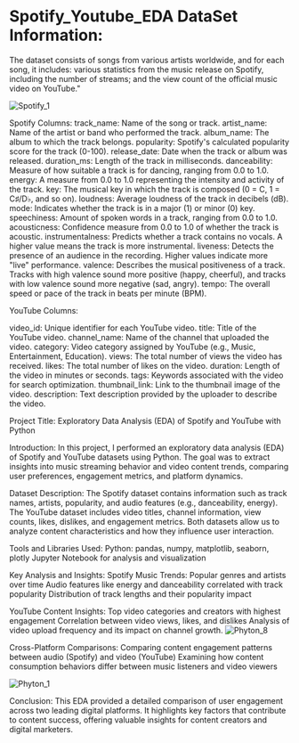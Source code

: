 # Spotify_Youtube_EDA DataSet Information:
The dataset consists of songs from various artists worldwide, and for each song, it includes: various statistics from the music release on Spotify, 
including the number of streams; and the view count of the official music video on YouTube."

![Spotify_1](https://github.com/user-attachments/assets/5d931578-e434-4350-a0fb-0a60ee7e5ca8)

Spotify Columns:
track_name: Name of the song or track.
artist_name: Name of the artist or band who performed the track.
album_name: The album to which the track belongs.
popularity: Spotify's calculated popularity score for the track (0-100).
release_date: Date when the track or album was released.
duration_ms: Length of the track in milliseconds.
danceability: Measure of how suitable a track is for dancing, ranging from 0.0 to 1.0.
energy: A measure from 0.0 to 1.0 representing the intensity and activity of the track.
key: The musical key in which the track is composed (0 = C, 1 = C♯/D♭, and so on).
loudness: Average loudness of the track in decibels (dB).
mode: Indicates whether the track is in a major (1) or minor (0) key.
speechiness: Amount of spoken words in a track, ranging from 0.0 to 1.0.
acousticness: Confidence measure from 0.0 to 1.0 of whether the track is acoustic.
instrumentalness: Predicts whether a track contains no vocals. A higher value means the track is more instrumental.
liveness: Detects the presence of an audience in the recording. Higher values indicate more "live" performance.
valence: Describes the musical positiveness of a track. Tracks with high valence sound more positive (happy, cheerful), and tracks with low valence sound more negative (sad, angry).
tempo: The overall speed or pace of the track in beats per minute (BPM).

YouTube Columns:

video_id: Unique identifier for each YouTube video.
title: Title of the YouTube video.
channel_name: Name of the channel that uploaded the video.
category: Video category assigned by YouTube (e.g., Music, Entertainment, Education).
views: The total number of views the video has received.
likes: The total number of likes on the video.
duration: Length of the video in minutes or seconds.
tags: Keywords associated with the video for search optimization.
thumbnail_link: Link to the thumbnail image of the video.
description: Text description provided by the uploader to describe the video.


Project Title:
Exploratory Data Analysis (EDA) of Spotify and YouTube with Python

Introduction:
In this project, I performed an exploratory data analysis (EDA) of Spotify and YouTube datasets using Python. The goal was to extract insights into music streaming behavior and video content trends, comparing user preferences, engagement metrics, and platform dynamics.

Dataset Description:
The Spotify dataset contains information such as track names, artists, popularity, and audio features (e.g., danceability, energy). The YouTube dataset includes video titles, channel information, view counts, likes, dislikes, and engagement metrics. Both datasets allow us to analyze content characteristics and how they influence user interaction.

Tools and Libraries Used:
Python: pandas, numpy, matplotlib, seaborn, plotly
Jupyter Notebook for analysis and visualization

Key Analysis and Insights:
Spotify Music Trends:
Popular genres and artists over time
Audio features like energy and danceability correlated with track popularity
Distribution of track lengths and their popularity impact

YouTube Content Insights:
Top video categories and creators with highest engagement
Correlation between video views, likes, and dislikes
Analysis of video upload frequency and its impact on channel growth.
![Phyton_8](https://github.com/user-attachments/assets/00364314-c664-4f63-ad35-73cc21bd7755)

Cross-Platform Comparisons:
Comparing content engagement patterns between audio (Spotify) and video (YouTube)
Examining how content consumption behaviors differ between music listeners and video viewers

![Phyton_1](https://github.com/user-attachments/assets/b5067f93-7e45-4bec-95bc-b25f2ad24d61)


Conclusion:
This EDA provided a detailed comparison of user engagement across two leading digital platforms. 
It highlights key factors that contribute to content success, offering valuable insights for content creators and digital marketers.

